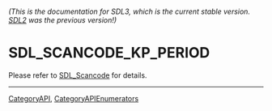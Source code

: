 ###### (This is the documentation for SDL3, which is the current stable version. [SDL2](https://wiki.libsdl.org/SDL2/) was the previous version!)
# SDL_SCANCODE_KP_PERIOD

Please refer to [SDL_Scancode](SDL_Scancode) for details.

----
[CategoryAPI](CategoryAPI), [CategoryAPIEnumerators](CategoryAPIEnumerators)

